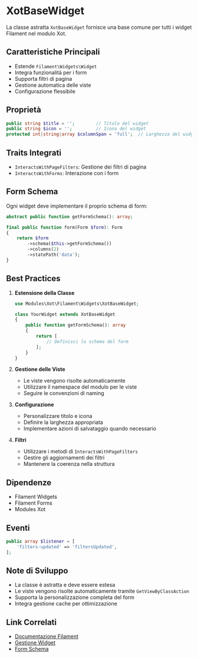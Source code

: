 # XotBaseWidget

La classe astratta `XotBaseWidget` fornisce una base comune per tutti i widget Filament nel modulo Xot.

## Caratteristiche Principali

- Estende `Filament\Widgets\Widget`
- Integra funzionalità per i form
- Supporta filtri di pagina
- Gestione automatica delle viste
- Configurazione flessibile

## Proprietà

```php
public string $title = '';        // Titolo del widget
public string $icon = '';         // Icona del widget
protected int|string|array $columnSpan = 'full';  // Larghezza del widget
```

## Traits Integrati

- `InteractsWithPageFilters`: Gestione dei filtri di pagina
- `InteractsWithForms`: Interazione con i form

## Form Schema

Ogni widget deve implementare il proprio schema di form:

```php
abstract public function getFormSchema(): array;

final public function form(Form $form): Form
{
    return $form
        ->schema($this->getFormSchema())
        ->columns(2)
        ->statePath('data');
}
```

## Best Practices

1. **Estensione della Classe**
   ```php
   use Modules\Xot\Filament\Widgets\XotBaseWidget;

   class YourWidget extends XotBaseWidget
   {
       public function getFormSchema(): array
       {
           return [
               // Definisci lo schema del form
           ];
       }
   }
   ```

2. **Gestione delle Viste**
   - Le viste vengono risolte automaticamente
   - Utilizzare il namespace del modulo per le viste
   - Seguire le convenzioni di naming

3. **Configurazione**
   - Personalizzare titolo e icona
   - Definire la larghezza appropriata
   - Implementare azioni di salvataggio quando necessario

4. **Filtri**
   - Utilizzare i metodi di `InteractsWithPageFilters`
   - Gestire gli aggiornamenti dei filtri
   - Mantenere la coerenza nella struttura

## Dipendenze

- Filament Widgets
- Filament Forms
- Modules Xot

## Eventi

```php
public array $listener = [
    'filters-updated' => 'filtersUpdated',
];
```

## Note di Sviluppo

- La classe è astratta e deve essere estesa
- Le viste vengono risolte automaticamente tramite `GetViewByClassAction`
- Supporta la personalizzazione completa del form
- Integra gestione cache per ottimizzazione

## Link Correlati

- [Documentazione Filament](../../../docs/filament/index.md)
- [Gestione Widget](../../../docs/filament/widgets.md)
- [Form Schema](../../../docs/filament/forms.md) 